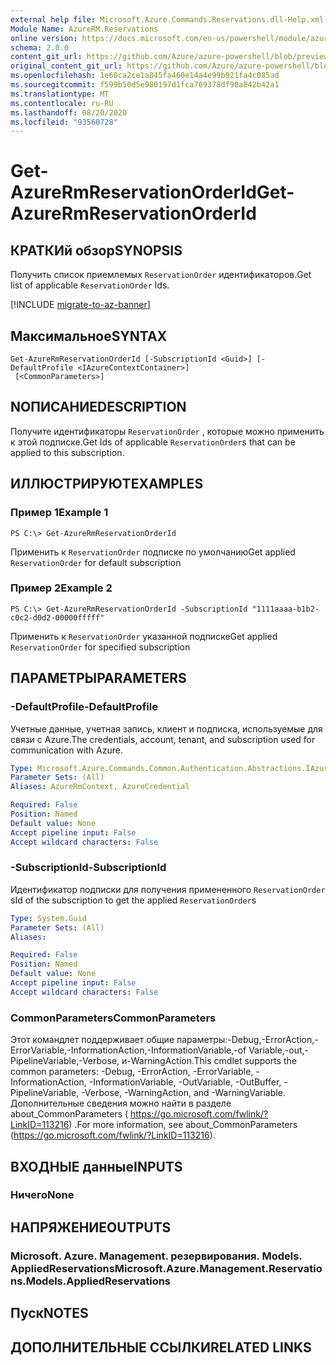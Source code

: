```yaml
---
external help file: Microsoft.Azure.Commands.Reservations.dll-Help.xml
Module Name: AzureRM.Reservations
online version: https://docs.microsoft.com/en-us/powershell/module/azurerm.reservations/get-azurermreservationorderid
schema: 2.0.0
content_git_url: https://github.com/Azure/azure-powershell/blob/preview/src/ResourceManager/Reservations/Commands.Reservations/help/Get-AzureRmReservationOrderId.md
original_content_git_url: https://github.com/Azure/azure-powershell/blob/preview/src/ResourceManager/Reservations/Commands.Reservations/help/Get-AzureRmReservationOrderId.md
ms.openlocfilehash: 1e60ca2ce1a845fa460e14a4e99b921fa4c085ad
ms.sourcegitcommit: f599b50d5e980197d1fca769378df90a842b42a1
ms.translationtype: MT
ms.contentlocale: ru-RU
ms.lasthandoff: 08/20/2020
ms.locfileid: "93560728"
---
```

# <span data-ttu-id="b784d-101">Get-AzureRmReservationOrderId</span><span class="sxs-lookup"><span data-stu-id="b784d-101">Get-AzureRmReservationOrderId</span></span>

## <span data-ttu-id="b784d-102">КРАТКИй обзор</span><span class="sxs-lookup"><span data-stu-id="b784d-102">SYNOPSIS</span></span>
<span data-ttu-id="b784d-103">Получить список приемлемых `ReservationOrder` идентификаторов.</span><span class="sxs-lookup"><span data-stu-id="b784d-103">Get list of applicable `ReservationOrder` Ids.</span></span>

[!INCLUDE [migrate-to-az-banner](../../includes/migrate-to-az-banner.md)]

## <span data-ttu-id="b784d-104">Максимальное</span><span class="sxs-lookup"><span data-stu-id="b784d-104">SYNTAX</span></span>

```
Get-AzureRmReservationOrderId [-SubscriptionId <Guid>] [-DefaultProfile <IAzureContextContainer>]
 [<CommonParameters>]
```

## <span data-ttu-id="b784d-105">NОПИСАНИЕ</span><span class="sxs-lookup"><span data-stu-id="b784d-105">DESCRIPTION</span></span>
<span data-ttu-id="b784d-106">Получите идентификаторы `ReservationOrder` , которые можно применить к этой подписке.</span><span class="sxs-lookup"><span data-stu-id="b784d-106">Get Ids of applicable `ReservationOrder`s that can be applied to this subscription.</span></span>

## <span data-ttu-id="b784d-107">ИЛЛЮСТРИРУЮТ</span><span class="sxs-lookup"><span data-stu-id="b784d-107">EXAMPLES</span></span>

### <span data-ttu-id="b784d-108">Пример 1</span><span class="sxs-lookup"><span data-stu-id="b784d-108">Example 1</span></span>
```
PS C:\> Get-AzureRmReservationOrderId
```

<span data-ttu-id="b784d-109">Применить к `ReservationOrder` подписке по умолчанию</span><span class="sxs-lookup"><span data-stu-id="b784d-109">Get applied `ReservationOrder` for default subscription</span></span>

### <span data-ttu-id="b784d-110">Пример 2</span><span class="sxs-lookup"><span data-stu-id="b784d-110">Example 2</span></span>
```
PS C:\> Get-AzureRmReservationOrderId -SubscriptionId "1111aaaa-b1b2-c0c2-d0d2-00000fffff"
```

<span data-ttu-id="b784d-111">Применить к `ReservationOrder` указанной подписке</span><span class="sxs-lookup"><span data-stu-id="b784d-111">Get applied `ReservationOrder` for specified subscription</span></span>

## <span data-ttu-id="b784d-112">ПАРАМЕТРЫ</span><span class="sxs-lookup"><span data-stu-id="b784d-112">PARAMETERS</span></span>

### <span data-ttu-id="b784d-113">-DefaultProfile</span><span class="sxs-lookup"><span data-stu-id="b784d-113">-DefaultProfile</span></span>
<span data-ttu-id="b784d-114">Учетные данные, учетная запись, клиент и подписка, используемые для связи с Azure.</span><span class="sxs-lookup"><span data-stu-id="b784d-114">The credentials, account, tenant, and subscription used for communication with Azure.</span></span>

```yaml
Type: Microsoft.Azure.Commands.Common.Authentication.Abstractions.IAzureContextContainer
Parameter Sets: (All)
Aliases: AzureRmContext, AzureCredential

Required: False
Position: Named
Default value: None
Accept pipeline input: False
Accept wildcard characters: False
```

### <span data-ttu-id="b784d-115">-SubscriptionId</span><span class="sxs-lookup"><span data-stu-id="b784d-115">-SubscriptionId</span></span>
<span data-ttu-id="b784d-116">Идентификатор подписки для получения примененного `ReservationOrder` s</span><span class="sxs-lookup"><span data-stu-id="b784d-116">Id of the subscription to get the applied `ReservationOrder`s</span></span>

```yaml
Type: System.Guid
Parameter Sets: (All)
Aliases:

Required: False
Position: Named
Default value: None
Accept pipeline input: False
Accept wildcard characters: False
```

### <span data-ttu-id="b784d-117">CommonParameters</span><span class="sxs-lookup"><span data-stu-id="b784d-117">CommonParameters</span></span>
<span data-ttu-id="b784d-118">Этот командлет поддерживает общие параметры:-Debug,-ErrorAction,-ErrorVariable,-InformationAction,-InformationVariable,-of Variable,-out,-PipelineVariable,-Verbose, и-WarningAction.</span><span class="sxs-lookup"><span data-stu-id="b784d-118">This cmdlet supports the common parameters: -Debug, -ErrorAction, -ErrorVariable, -InformationAction, -InformationVariable, -OutVariable, -OutBuffer, -PipelineVariable, -Verbose, -WarningAction, and -WarningVariable.</span></span> <span data-ttu-id="b784d-119">Дополнительные сведения можно найти в разделе about_CommonParameters ( https://go.microsoft.com/fwlink/?LinkID=113216) .</span><span class="sxs-lookup"><span data-stu-id="b784d-119">For more information, see about_CommonParameters (https://go.microsoft.com/fwlink/?LinkID=113216).</span></span>

## <span data-ttu-id="b784d-120">ВХОДНЫЕ данные</span><span class="sxs-lookup"><span data-stu-id="b784d-120">INPUTS</span></span>

### <span data-ttu-id="b784d-121">Ничего</span><span class="sxs-lookup"><span data-stu-id="b784d-121">None</span></span>

## <span data-ttu-id="b784d-122">НАПРЯЖЕНИЕ</span><span class="sxs-lookup"><span data-stu-id="b784d-122">OUTPUTS</span></span>

### <span data-ttu-id="b784d-123">Microsoft. Azure. Management. резервирования. Models. AppliedReservations</span><span class="sxs-lookup"><span data-stu-id="b784d-123">Microsoft.Azure.Management.Reservations.Models.AppliedReservations</span></span>

## <span data-ttu-id="b784d-124">Пуск</span><span class="sxs-lookup"><span data-stu-id="b784d-124">NOTES</span></span>

## <span data-ttu-id="b784d-125">ДОПОЛНИТЕЛЬНЫЕ ССЫЛКИ</span><span class="sxs-lookup"><span data-stu-id="b784d-125">RELATED LINKS</span></span>
